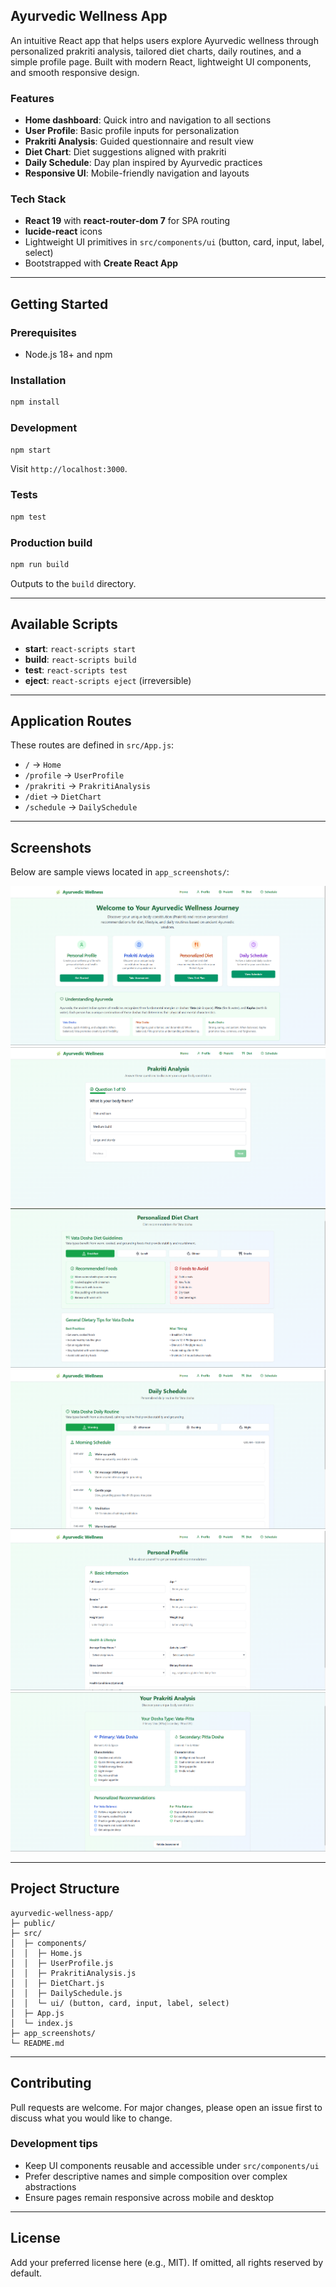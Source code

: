 ## Ayurvedic Wellness App

An intuitive React app that helps users explore Ayurvedic wellness through personalized prakriti analysis, tailored diet charts, daily routines, and a simple profile page. Built with modern React, lightweight UI components, and smooth responsive design.

### Features
- **Home dashboard**: Quick intro and navigation to all sections
- **User Profile**: Basic profile inputs for personalization
- **Prakriti Analysis**: Guided questionnaire and result view
- **Diet Chart**: Diet suggestions aligned with prakriti
- **Daily Schedule**: Day plan inspired by Ayurvedic practices
- **Responsive UI**: Mobile-friendly navigation and layouts

### Tech Stack
- **React 19** with **react-router-dom 7** for SPA routing
- **lucide-react** icons
- Lightweight UI primitives in `src/components/ui` (button, card, input, label, select)
- Bootstrapped with **Create React App**

---

## Getting Started

### Prerequisites
- Node.js 18+ and npm

### Installation
```bash
npm install
```

### Development
```bash
npm start
```
Visit `http://localhost:3000`.

### Tests
```bash
npm test
```

### Production build
```bash
npm run build
```
Outputs to the `build` directory.

---

## Available Scripts
- **start**: `react-scripts start`
- **build**: `react-scripts build`
- **test**: `react-scripts test`
- **eject**: `react-scripts eject` (irreversible)

---

## Application Routes
These routes are defined in `src/App.js`:
- `/` → `Home`
- `/profile` → `UserProfile`
- `/prakriti` → `PrakritiAnalysis`
- `/diet` → `DietChart`
- `/schedule` → `DailySchedule`

---

## Screenshots
Below are sample views located in `app_screenshots/`:

![Home](app_screenshots/Home.png)
![Prakriti](app_screenshots/Prakrati.png)
![Diet](app_screenshots/Diet.png)
![Schedule](app_screenshots/Schedule.png)
![Profile](app_screenshots/Profile.png)
![Analysis](app_screenshots/Analysis.png)

---

## Project Structure
```text
ayurvedic-wellness-app/
├─ public/
├─ src/
│  ├─ components/
│  │  ├─ Home.js
│  │  ├─ UserProfile.js
│  │  ├─ PrakritiAnalysis.js
│  │  ├─ DietChart.js
│  │  ├─ DailySchedule.js
│  │  └─ ui/ (button, card, input, label, select)
│  ├─ App.js
│  └─ index.js
├─ app_screenshots/
└─ README.md
```

---

## Contributing
Pull requests are welcome. For major changes, please open an issue first to discuss what you would like to change.

### Development tips
- Keep UI components reusable and accessible under `src/components/ui`
- Prefer descriptive names and simple composition over complex abstractions
- Ensure pages remain responsive across mobile and desktop

---

## License
Add your preferred license here (e.g., MIT). If omitted, all rights reserved by default.

